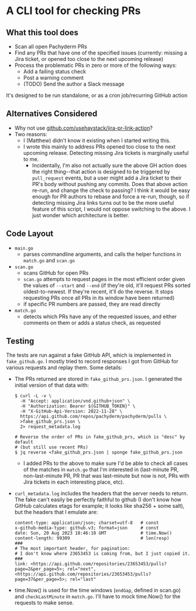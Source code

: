 # A CLI tool for checking PRs

## What this tool does
- Scan all open Pachyderm PRs
- Find any PRs that have one of the specified issues (currently: missing a Jira ticket, or opened too close to the next upcoming release)
- Process the problematic PRs in zero or more of the following ways:
  - Add a failing status check
  - Post a warning comment
  - (TODO) Send the author a Slack message

It's designed to be run standalone, or as a cron job/recurring GitHub action

## Alternatives Considered
- Why not use [github.com/usehaystack/jira-pr-link-action](https://github.com/usehaystack/jira-pr-link-action)?
- Two reasons:
  - I (Matthew) didn't know it existing when I started writing this.
  - I wrote this mainly to address PRs opened too close to the next upcoming release. Detecting missing Jira tickets is marginally useful to me.
    - Incidentally, I'm also not actually sure the above GH action does the right thing--that action is designed to be triggered by `pull_request` events, but a user might add a Jira ticket to their PR's body without pushing any commits. Does that above action re-run, and change the check to passing? I think it would be easy enough for PR authors to rebase and force a re-run, though, so if detecting missing Jira links turns out to be the more useful feature of this script, I would not oppose switching to the above. I just wonder which architecture is better.

## Code Layout
- `main.go`
    - parses commandline arguments, and calls the helper functions in `match.go` and `scan.go`
- `scan.go`
    - scans GitHub for open PRs
    - `scan.go` attempts to request pages in the most efficient order given the values of `--start` and `--end` (if they're old, it'll request PRs sorted oldest-to-newest. If they're recent, it'll do the reverse. It stops requesting PRs once all PRs in its window have been returned)
    - if specific PR numbers are passed, they are read directly
- `match.go`
    - detects which PRs have any of the requested issues, and either comments on them or adds a status check, as requested

## Testing
The tests are run against a fake GitHub API, which is implemented in `fake_github.go`. I mostly tried to record responses I got from GitHub for various requests and replay them. Some details:
- The PRs returned are stored in `fake_github_prs.json`. I generated the initial version of that data with:
  ```
  $ curl -L -v \
    -H "Accept: application/vnd.github+json" \
    -H "Authorization: Bearer ${GITHUB_TOKEN}" \
    -H "X-GitHub-Api-Version: 2022-11-28" \
    https://api.github.com/repos/pachyderm/pachyderm/pulls \
    >fake_github_prs.json \
    2> request_metadata.log

  # Reverse the order of PRs in fake_github_prs, which is "desc" by default
  # (but still use recent PRs)
  $ jq reverse <fake_github_prs.json | sponge fake_github_prs.json
  ```
  - I added PRs to the above to make sure I'd be able to check all cases of the matches in `match.go` that I'm interested in (last-minute PR, non-last-minute PR, PR that was last-minute but now is not, PRs with Jira tickets in each interesting place, etc).
- `curl_metadata.log` includes the headers that the server needs to return. The fake can't easily be perfectly faithful to github (I don't know how GitHub calculates etags for example; it looks like sha256 + some salt), but the headers that I emulate are:
  ```
  content-type: application/json; charset=utf-8   # const
  x-github-media-type: github.v3; format=json     # const
  date: Sun, 20 Aug 2023 18:46:10 GMT             # time.Now()
  content-length: 99309                           # len(resp)
  ###
  # The most important header, for pagination:
  # I don't know where 23653453 is coming from, but I just copied it.
  ###
  link: <https://api.github.com/repositories/23653453/pulls?page=2&per_page=5>; rel="next", <https://api.github.com/repositories/23653453/pulls?page=37&per_page=5>; rel="last"
  ```

- time.Now() is used for the time windows (`endGap`, defined in scan.go) and `checkLastMinute` in `match.go`. I'll have to mock time.Now() for the requests to make sense.
